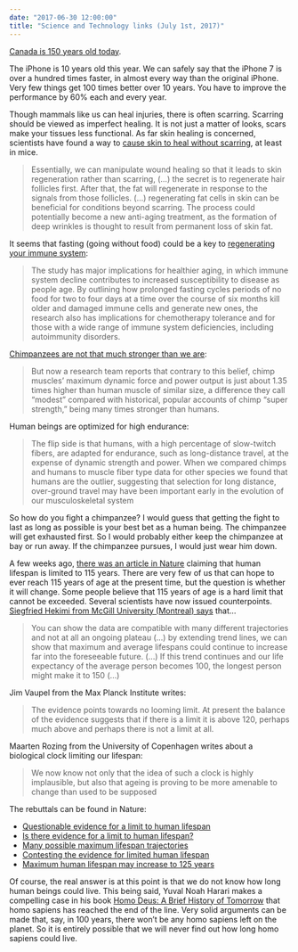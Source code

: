 ```yaml
---
date: "2017-06-30 12:00:00"
title: "Science and Technology links (July 1st, 2017)"
---
```




[Canada is 150 years old today](https://en.wikipedia.org/wiki/Canada_Day).

The iPhone is 10 years old this year. We can safely say that the iPhone 7 is over a hundred times faster, in almost every way than the original iPhone. Very few things get 100 times better over 10 years. You have to improve the performance by 60% each and every year.

Though mammals like us can heal injuries, there is often scarring. Scarring should be viewed as imperfect healing. It is not just a matter of looks, scars make your tissues less functional. As far skin healing is concerned, scientists have found a way to [cause skin to heal without scarring](https://scicasts.com/channels/stem-cells/2070-regenerative-medicine/12157-natural-process-for-scar-free-wound-healing-described/), at least in mice.

> Essentially, we can manipulate wound healing so that it leads to skin regeneration rather than scarring, (&hellip;) the secret is to regenerate hair follicles first. After that, the fat will regenerate in response to the signals from those follicles. (&hellip;) regenerating fat cells in skin can be beneficial for conditions beyond scarring. The process could potentially become a new anti-aging treatment, as the formation of deep wrinkles is thought to result from permanent loss of skin fat.


It seems that fasting (going without food) could be a key to [regenerating your immune system](https://news.usc.edu/63669/fasting-triggers-stem-cell-regeneration-of-damaged-old-immune-system/):

> The study has major implications for healthier aging, in which immune system decline contributes to increased susceptibility to disease as people age. By outlining how prolonged fasting cycles  periods of no food for two to four days at a time over the course of six months  kill older and damaged immune cells and generate new ones, the research also has implications for chemotherapy tolerance and for those with a wide range of immune system deficiencies, including autoimmunity disorders.


[Chimpanzees are not that much stronger than we are](https://phys.org/news/2017-06-chimpanzee-super-strength-human-muscle.html):

> But now a research team reports that contrary to this belief, chimp muscles&rsquo; maximum dynamic force and power output is just about 1.35 times higher than human muscle of similar size, a difference they call &ldquo;modest&rdquo; compared with historical, popular accounts of chimp &ldquo;super strength,&rdquo; being many times stronger than humans.


Human beings are optimized for high endurance:

> The flip side is that humans, with a high percentage of slow-twitch fibers, are adapted for endurance, such as long-distance travel, at the expense of dynamic strength and power. When we compared chimps and humans to muscle fiber type data for other species we found that humans are the outlier, suggesting that selection for long distance, over-ground travel may have been important early in the evolution of our musculoskeletal system


So how do you fight a chimpanzee? I would guess that getting the fight to last as long as possible is your best bet as a human being. The chimpanzee will get exhausted first. So I would probably either keep the chimpanzee at bay or run away. If the chimpanzee pursues, I would just wear him down.

A few weeks ago, [there was an article in Nature](https://www.nature.com/articles/nature19793.epdf) claiming that human lifespan is limited to 115 years. There are very few of us that can hope to ever reach 115 years of age at the present time, but the question is whether it will change. Some people believe that 115 years of age is a hard limit that cannot be exceeded. Several scientists have now issued counterpoints. [Siegfried Hekimi from McGill University (Montreal) says](http://www.ottawacitizen.com/health/forever+young+detectable+limit+human+lifespan+mcgill/13567345/story.html) that&hellip;

> You can show the data are compatible with many different trajectories and not at all an ongoing plateau (&hellip;) by extending trend lines, we can show that maximum and average lifespans could continue to increase far into the foreseeable future. (&hellip;) If this trend continues and our life expectancy of the average person becomes 100, the longest person might make it to 150 (&hellip;)


Jim Vaupel from the Max Planck Institute writes:

> The evidence points towards no looming limit. At present the balance of the evidence suggests that if there is a limit it is above 120, perhaps much above  and perhaps there is not a limit at all.


Maarten Rozing from the University of Copenhagen writes about a biological clock limiting our lifespan:

> We now know not only that the idea of such a clock is highly implausible, but also that ageing is proving to be more amenable to change than used to be supposed


The rebuttals can be found in Nature:

- [Questionable evidence for a limit to human lifespan](http://www.nature.com/nature/journal/v546/n7660/full/nature22790.html)
- [Is there evidence for a limit to human lifespan?](http://www.nature.com/nature/journal/v546/n7660/full/nature22788.html)
- [Many possible maximum lifespan trajectories](http://www.nature.com/nature/journal/v546/n7660/full/nature22786.html)
- [Contesting the evidence for limited human lifespan](http://www.nature.com/nature/journal/v546/n7660/full/nature22784.html)
- [Maximum human lifespan may increase to 125 years](http://www.nature.com/nature/journal/v546/n7660/full/nature22792.html)


Of course, the real answer is at this point is that we do not know how long human beings could live. This being said, Yuval Noah Harari makes a compelling case in his book [Homo Deus: A Brief History of Tomorrow](https://www.amazon.com/Homo-Deus-Brief-History-Tomorrow-ebook/dp/B01D7CLUP6/) that homo sapiens has reached the end of the line. Very solid arguments can be made that, say, in 100 years, there won&rsquo;t be any homo sapiens left on the planet. So it is entirely possible that we will never find out how long homo sapiens could live.

